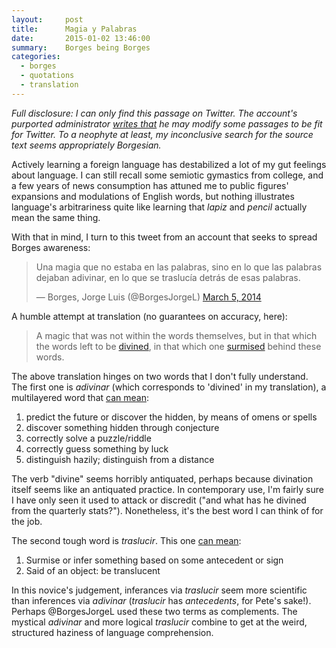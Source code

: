 ```yaml
---
layout:     post
title:      Magia y Palabras
date:       2015-01-02 13:46:00
summary:    Borges being Borges
categories: 
  - borges
  - quotations
  - translation
---
```


_Full disclosure: I can only find this passage on Twitter. The account's purported administrator [writes that](https://borgesyyo.wordpress.com/criterio-del-twitter/) he may modify some passages to be fit for Twitter. To a neophyte at least, my inconclusive search for the source text seems appropriately Borgesian._

Actively learning a foreign language has destabilized a lot of my gut feelings about language. I can still recall some semiotic gymastics from college, and a few years of news consumption has attuned me to public figures' expansions and modulations of English words, but nothing illustrates language's arbitrariness quite like learning that _lapiz_ and _pencil_ actually mean the same thing.

With that in mind, I turn to this tweet from an account that seeks to spread Borges awareness:

<blockquote class="twitter-tweet" lang="en"><p>Una magia que no estaba en las palabras, sino en lo que las palabras dejaban adivinar, en lo que se traslucía detrás de esas palabras.</p>&mdash; Borges, Jorge Luis (@BorgesJorgeL) <a href="https://twitter.com/BorgesJorgeL/status/441061843076128768">March 5, 2014</a></blockquote>
<script async src="//platform.twitter.com/widgets.js" charset="utf-8"></script>

A humble attempt at translation (no guarantees on accuracy, here):

> A magic that was not within the words themselves, but in that which the words left to be [divined](http://lema.rae.es/drae/?val=adivinar), in that which one [surmised](http://lema.rae.es/drae/?val=traslucirse) behind these words.

The above translation hinges on two words that I don't fully understand. The first one is _adivinar_ (which corresponds to 'divined' in my translation), a multilayered word that [can mean](http://lema.rae.es/drae/?val=adivinar):

1. predict the future or discover the hidden, by means of omens or spells
2. discover something hidden through conjecture 
3. correctly solve a puzzle/riddle
4. correctly guess something by luck
5. distinguish hazily; distinguish from a distance

The verb "divine" seems horribly antiquated, perhaps because divination itself seems like an antiquated practice. In contemporary use, I'm fairly sure I have only seen it used to attack or discredit ("and what has he divined from the quarterly stats?"). Nonetheless, it's the best word I can think of for the job. 

The second tough word is _traslucir_. This one [can mean](http://lema.rae.es/drae/?val=traslucir):

1. Surmise or infer something based on some antecedent or sign
2. Said of an object: be translucent

In this novice's judgement, inferances via _traslucir_ seem more scientific than inferences via _adivinar_ (_traslucir_ has _antecedents_, for Pete's sake!). Perhaps @BorgesJorgeL used these two terms as complements. The mystical _adivinar_ and more logical _traslucir_ combine to get at the weird, structured haziness of language comprehension.
